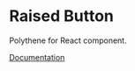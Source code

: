 # Raised Button

Polythene for React component.

[Documentation](../../docs/components/react/raised-button.md)
